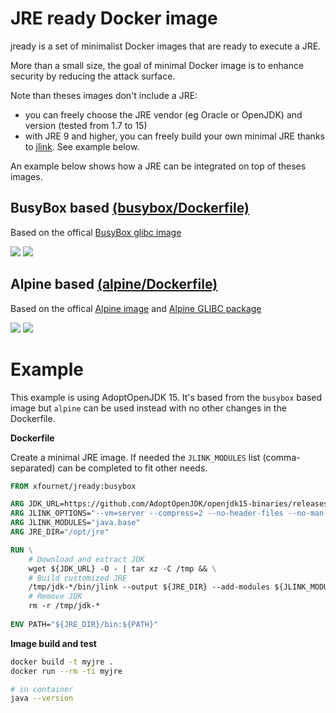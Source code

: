 # JRE ready Docker image
jready is a set of minimalist Docker images that are ready to execute a JRE.

More than a small size, the goal of minimal Docker image is to enhance security by reducing the attack surface.

Note than theses images don't include a JRE:
* you can freely choose the JRE vendor (eg Oracle or OpenJDK) and version (tested from 1.7 to 15)
* with JRE 9 and higher, you can freely build your own minimal JRE thanks to [jlink](https://docs.oracle.com/en/java/javase/15/docs/specs/man/jlink.html). See example below.

An example below shows how a JRE can be integrated on top of theses images.

## BusyBox based [(busybox/Dockerfile)](https://github.com/xfournet/jready/blob/main/busybox/Dockerfile)

Based on the offical [BusyBox glibc image](https://hub.docker.com/_/busybox)

[![](https://images.microbadger.com/badges/version/xfournet/jready:busybox-1.32.0.svg)](https://microbadger.com/images/xfournet/jready:busybox-1.32.0)
[![](https://images.microbadger.com/badges/image/xfournet/jready:busybox-1.32.0.svg)](https://microbadger.com/images/xfournet/jready:busybox-1.32.0)


## Alpine based [(alpine/Dockerfile)](https://github.com/xfournet/jready/blob/main/alpine/Dockerfile)

Based on the offical [Alpine image](https://hub.docker.com/_/alpine) and [Alpine GLIBC package](https://github.com/sgerrand/alpine-pkg-glibc)

[![](https://images.microbadger.com/badges/version/xfournet/jready:alpine-3.12.1.svg)](https://microbadger.com/images/xfournet/jready:alpine-3.12.1)
[![](https://images.microbadger.com/badges/image/xfournet/jready:alpine-3.12.1.svg)](https://microbadger.com/images/xfournet/jready:alpine-3.12.1)

# Example

This example is using AdoptOpenJDK 15. It's based from the `busybox` based image but `alpine` can be used instead with no other changes in the Dockerfile. 

**Dockerfile**

Create a minimal JRE image. If needed the `JLINK_MODULES` list (comma-separated) can be completed to fit other needs.

```Dockerfile
FROM xfournet/jready:busybox

ARG JDK_URL=https://github.com/AdoptOpenJDK/openjdk15-binaries/releases/download/jdk-15%2B36/OpenJDK15U-jdk_x64_linux_hotspot_15_36.tar.gz
ARG JLINK_OPTIONS="--vm=server --compress=2 --no-header-files --no-man-pages"
ARG JLINK_MODULES="java.base"
ARG JRE_DIR="/opt/jre"

RUN \
    # Download and extract JDK
    wget ${JDK_URL} -O - | tar xz -C /tmp && \
    # Build customized JRE
    /tmp/jdk-*/bin/jlink --output ${JRE_DIR} --add-modules ${JLINK_MODULES} ${JLINK_OPTIONS} && \
    # Remove JDK
    rm -r /tmp/jdk-* 
    
ENV PATH="${JRE_DIR}/bin:${PATH}"    
``` 

**Image build and test**

```bash
docker build -t myjre .
docker run --rm -ti myjre

# in container
java --version
```
